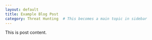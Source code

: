 ```yaml
---
layout: default
title: Example Blog Post
category: Threat Hunting  # This becomes a main topic in sidebar
---
```

This is post content.
